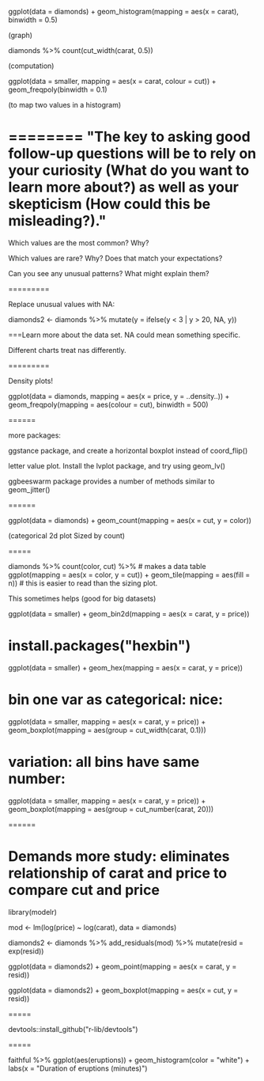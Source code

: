  ggplot(data = diamonds) +
  geom_histogram(mapping = aes(x = carat), binwidth = 0.5)
  
  (graph)
  
diamonds %>% 
  count(cut_width(carat, 0.5))
  
  (computation)
  
ggplot(data = smaller, mapping = aes(x = carat, colour = cut)) +
  geom_freqpoly(binwidth = 0.1)
  
  (to map two values in a histogram)
  
========
"The key to asking good follow-up questions will be to rely on your curiosity (What do you want to learn more about?) as well as your skepticism (How could this be misleading?)."
========

Which values are the most common? Why?

Which values are rare? Why? Does that match your expectations?

Can you see any unusual patterns? What might explain them?

=========

Replace unusual values with NA:

diamonds2 <- diamonds %>% 
  mutate(y = ifelse(y < 3 | y > 20, NA, y))
  
===Learn more about the data set. NA could mean something specific.

Different charts treat nas differently.

=========

Density plots!

ggplot(data = diamonds, mapping = aes(x = price, y = ..density..)) + 
  geom_freqpoly(mapping = aes(colour = cut), binwidth = 500)
  
======

more packages:

ggstance package, and create a horizontal boxplot instead of coord_flip()

letter value plot. Install the lvplot package, and try using geom_lv()

ggbeeswarm package provides a number of methods similar to geom_jitter()

======

ggplot(data = diamonds) +
  geom_count(mapping = aes(x = cut, y = color))
  
  (categorical 2d plot Sized by count)
  

=====

diamonds %>% 
  count(color, cut) %>%   # makes a data table
  ggplot(mapping = aes(x = color, y = cut)) +
    geom_tile(mapping = aes(fill = n)) # this is easier to read than the sizing plot.
    
  
This sometimes helps (good for big datasets)

ggplot(data = smaller) +
  geom_bin2d(mapping = aes(x = carat, y = price))

 # install.packages("hexbin")
ggplot(data = smaller) +
  geom_hex(mapping = aes(x = carat, y = price))

 # bin one var as categorical: nice:
 
 ggplot(data = smaller, mapping = aes(x = carat, y = price)) + 
  geom_boxplot(mapping = aes(group = cut_width(carat, 0.1)))
  
  # variation: all bins have same number:
ggplot(data = smaller, mapping = aes(x = carat, y = price)) + 
  geom_boxplot(mapping = aes(group = cut_number(carat, 20)))
  
======

 #  Demands more study: eliminates relationship of carat and price to compare cut and price
 
library(modelr)

mod <- lm(log(price) ~ log(carat), data = diamonds)

diamonds2 <- diamonds %>% 
  add_residuals(mod) %>% 
  mutate(resid = exp(resid))

ggplot(data = diamonds2) + 
  geom_point(mapping = aes(x = carat, y = resid))
  
ggplot(data = diamonds2) + 
  geom_boxplot(mapping = aes(x = cut, y = resid))
  
  
=====

devtools::install_github("r-lib/devtools")

=====

faithful %>% 
  ggplot(aes(eruptions)) +
  geom_histogram(color = "white") +
  labs(x = "Duration of eruptions (minutes)")